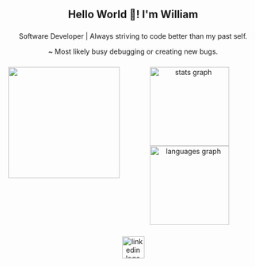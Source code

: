 <h2 align="center">Hello World 👋! I'm William</h2>

###
<p align="center">Software Developer | Always striving to code better than my past self.</p>
<p align="center">~ Most likely busy debugging or creating new bugs.</p>

###

<img align="left" height="225" src="https://i.giphy.com/media/v1.Y2lkPTc5MGI3NjExOXh5cjhhZHExYjNsOG91bHhwN2NkZmJhbDlyaDhxanRoMGRxZGtqbCZlcD12MV9pbnRlcm5hbF9naWZfYnlfaWQmY3Q9Zw/I9Tic9ReSCUN2dDdsL/giphy.gif"  />

###

<div align="center">
  <img src="https://github-readme-stats.vercel.app/api?username=wparker3123&hide_title=false&hide_rank=true&show_icons=true&include_all_commits=true&count_private=true&disable_animations=false&theme=rose_pine&locale=en&hide_border=false&order=1" height="160" alt="stats graph"  />
  <img src="https://github-readme-stats.vercel.app/api/top-langs?username=wparker3123&locale=en&hide_title=false&layout=compact&card_width=320&langs_count=8&theme=rose_pine&hide_border=false&order=2" height="160" alt="languages graph"  />
</div>

###

<div align="center">
  <a href="https://www.linkedin.com/in/william-parker-b29a7a165/" target="_blank">
    <img src="https://img.shields.io/static/v1?message=LinkedIn&logo=linkedin&label=&color=191724&logoColor=f4ae67&labelColor=&style=flat" height="45" alt="linkedin logo"  />
  </a>
</div>

###
<!--
**wparker3123/wparker3123** is a ✨ _special_ ✨ repository because its `README.md` (this file) appears on your GitHub profile.

Here are some ideas to get you started:

- 🔭 I’m currently working on ...
- 🌱 I’m currently learning ...
- 👯 I’m looking to collaborate on ...
- 🤔 I’m looking for help with ...
- 💬 Ask me about ...
- 📫 How to reach me: ...
- 😄 Pronouns: ...
- ⚡ Fun fact: ...
-->
